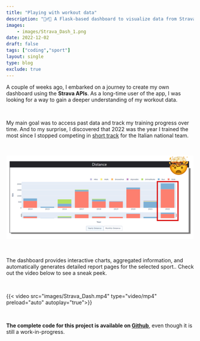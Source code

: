 ```yaml
---
title: "Playing with workout data"
description: "🏃‍♂️🚴 A Flask-based dashboard to visualize data from Strava..."
images: 
    - images/Strava_Dash_1.png
date: 2022-12-02
draft: false
tags: ["coding","sport"]
layout: single
type: blog
exclude: true
---
```

A couple of weeks ago, I embarked on a journey to create my own dashboard using the **Strava APIs**. As a long-time user of the app, I was looking for a way to gain a deeper understanding of my workout data.

&nbsp;

My main goal was to access past data and track my training progress over time. And to my surprise, I discovered that 2022 was the year I trained the most since I stopped competing in [short track](/blog/20211201_short_track/) for the Italian national team. 

&nbsp;

![Dashboard](images/Strava_Dash_0.png)

&nbsp;

The dashboard provides interactive charts, aggregated information, and automatically generates detailed report pages for the selected sport.. Check out the video below to see a sneak peek.

&nbsp;

{{< video src="images/Strava_Dash.mp4" type="video/mp4" preload="auto" autoplay="true">}}

&nbsp;

**The complete code for this project is available on [Github](https://github.com/regedo00/strava-data-viz)**, even though it is still a work-in-progress.


